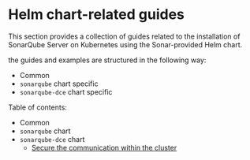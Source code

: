 # Helm chart-related guides

This section provides a collection of guides related to the installation of SonarQube Server on Kubernetes using the Sonar-provided Helm chart.

the guides and examples are structured in the following way:
- Common
- `sonarqube` chart specific
- `sonarqube-dce` chart specific

Table of contents:
- Common
- `sonarqube` chart
- `sonarqube-dce` chart
  - [Secure the communication within the cluster](dce/secure-communication.md)